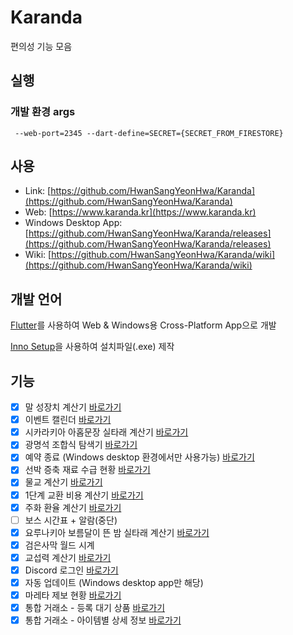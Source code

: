 # Karanda

편의성 기능 모음

## 실행
### 개발 환경 args
```
 --web-port=2345 --dart-define=SECRET={SECRET_FROM_FIRESTORE}
```

## 사용

- Link: [https://github.com/HwanSangYeonHwa/Karanda](https://github.com/HwanSangYeonHwa/Karanda)
- Web: [https://www.karanda.kr](https://www.karanda.kr)
- Windows Desktop App: [https://github.com/HwanSangYeonHwa/Karanda/releases](https://github.com/HwanSangYeonHwa/Karanda/releases)
- Wiki: [https://github.com/HwanSangYeonHwa/Karanda/wiki](https://github.com/HwanSangYeonHwa/Karanda/wiki)

## 개발 언어

[Flutter](https://flutter.dev/)를 사용하여 Web & Windows용 Cross-Platform App으로 개발

[Inno Setup](https://jrsoftware.org/)을 사용하여 설치파일(.exe) 제작

## 기능

- [x] 말 성장치 계산기 [바로가기](https://www.karanda.kr/#/horse)
- [x] 이벤트 캘린더 [바로가기](https://www.karanda.kr/#/event-calender)
- [x] 시카라키아 아홉문장 실타래 계산기 [바로가기](https://www.karanda.kr/#/sycrakea)
- [x] 광명석 조합식 탐색기 [바로가기](https://www.karanda.kr/#/artifact)
- [x] 예약 종료 (Windows desktop 환경에서만 사용가능) [바로가기](https://www.karanda.kr/#/shutdown-scheduler)
- [x] 선박 증축 재료 수급 현황 [바로가기](https://www.karanda.kr/#/ship-extension)
- [x] 물교 계산기 [바로가기](https://www.karanda.kr/#/trade-calculator)
- [x] 1단계 교환 비용 계산기 [바로가기](https://www.karanda.kr/#/trade-calculator)
- [x] 주화 환율 계산기 [바로가기](https://www.karanda.kr/#/trade-calculator)
- [ ] 보스 시간표 + 알람(중단)
- [x] 요루나키아 보름달이 뜬 밤 실타래 계산기 [바로가기](https://www.karanda.kr/#/yolunakea-moon)
- [x] 검은사막 월드 시계
- [x] 교섭력 계산기 [바로가기](https://www.karanda.kr/#/trade-calculator)
- [x] Discord 로그인 [바로가기](https://www.karanda.kr/#/auth/authrization)
- [x] 자동 업데이트 (Windows desktop app만 해당)
- [x] 마레타 제보 현황 [바로가기](https://www.karanda.kr/#/maretta)
- [x] 통합 거래소 - 등록 대기 상품 [바로가기](https://www.karanda.kr/#/trade-market)
- [x] 통합 거래소 - 아이템별 상세 정보 [바로가기](https://www.karanda.kr/#/trade-market/detail?name=검은+침식의+귀걸이)